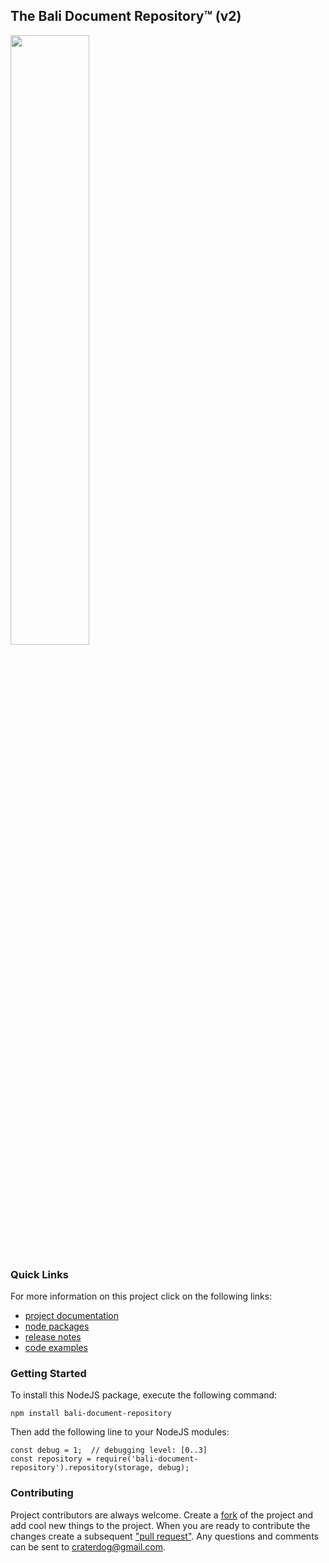 ## The Bali Document Repository™ (v2)
<img src="https://craterdog.com/images/CraterDogLogo.png" width="50%">

### Quick Links
For more information on this project click on the following links:
 * [project documentation](https://github.com/craterdog-bali/js-bali-document-repository/wiki)
 * [node packages](https://www.npmjs.com/package/bali-document-repository)
 * [release notes](https://github.com/craterdog-bali/js-bali-document-repository/wiki/release-notes)
 * [code examples](https://github.com/craterdog-bali/js-bali-document-repository/wiki/code-examples)

### Getting Started
To install this NodeJS package, execute the following command:
```
npm install bali-document-repository
```
Then add the following line to your NodeJS modules:
```
const debug = 1;  // debugging level: [0..3]
const repository = require('bali-document-repository').repository(storage, debug);
```

### Contributing
Project contributors are always welcome. Create a
[fork](https://github.com/craterdog-bali/js-bali-document-repository) of the project and add cool
new things to the project. When you are ready to contribute the changes create a subsequent
["pull request"](https://help.github.com/articles/about-pull-requests/). Any questions and
comments can be sent to [craterdog@gmail.com](mailto:craterdog@gmail.com).
